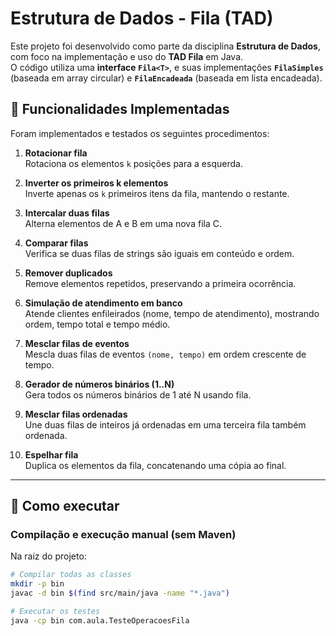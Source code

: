# Estrutura de Dados - Fila (TAD)

Este projeto foi desenvolvido como parte da disciplina **Estrutura de Dados**, com foco na implementação e uso do **TAD Fila** em Java.  
O código utiliza uma **interface `Fila<T>`**, e suas implementações **`FilaSimples`** (baseada em array circular) e **`FilaEncadeada`** (baseada em lista encadeada).

## 📌 Funcionalidades Implementadas

Foram implementados e testados os seguintes procedimentos:

1. **Rotacionar fila**  
   Rotaciona os elementos `k` posições para a esquerda.  

2. **Inverter os primeiros k elementos**  
   Inverte apenas os `k` primeiros itens da fila, mantendo o restante.  

3. **Intercalar duas filas**  
   Alterna elementos de A e B em uma nova fila C.  

4. **Comparar filas**  
   Verifica se duas filas de strings são iguais em conteúdo e ordem.  

5. **Remover duplicados**  
   Remove elementos repetidos, preservando a primeira ocorrência.  

6. **Simulação de atendimento em banco**  
   Atende clientes enfileirados (nome, tempo de atendimento), mostrando ordem, tempo total e tempo médio.  

7. **Mesclar filas de eventos**  
   Mescla duas filas de eventos `(nome, tempo)` em ordem crescente de tempo.  

8. **Gerador de números binários (1..N)**  
   Gera todos os números binários de 1 até N usando fila.  

9. **Mesclar filas ordenadas**  
   Une duas filas de inteiros já ordenadas em uma terceira fila também ordenada.  

10. **Espelhar fila**  
   Duplica os elementos da fila, concatenando uma cópia ao final.  

---

## 🚀 Como executar

### Compilação e execução manual (sem Maven)
Na raiz do projeto:

```bash
# Compilar todas as classes
mkdir -p bin
javac -d bin $(find src/main/java -name "*.java")

# Executar os testes
java -cp bin com.aula.TesteOperacoesFila

